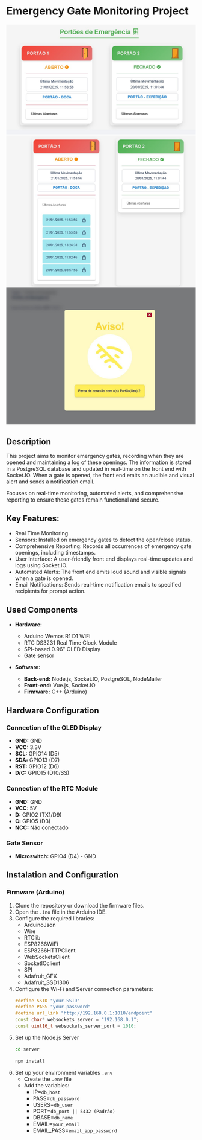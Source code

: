 # Emergency Gate Monitoring Project
![Aplicativo Monitoramento](https://github.com/oondels/emergency-gate-monitoring/blob/main/images/emergency_gate_front.jpg?raw=true)
![Aplicativo Monitoramento Abertura](https://github.com/oondels/emergency-gate-monitoring/blob/main/images/emergency_gate_openings.jpg?raw=true)
![Aplicativo Monitoramento Sem sinal](https://github.com/oondels/emergency-gate-monitoring/blob/main/images/emergency_gate_no-signal.jpg?raw=true)
## Description

This project aims to monitor emergency gates, recording when they are opened and maintaining a log of these openings. The information is stored in a PostgreSQL database and updated in real-time on the front end with Socket.IO. When a gate is opened, the front end emits an audible and visual alert and sends a notification email.

Focuses on real-time monitoring, automated alerts, and comprehensive reporting to ensure these gates remain functional and secure.

## Key Features:

- Real Time Monitoring.
- Sensors: Installed on emergency gates to detect the open/close status.
- Comprehensive Reporting: Records all occurrences of emergency gate openings, including timestamps.
- User Interface: A user-friendly front end displays real-time updates and logs using Socket.IO.
- Automated Alerts: The front end emits loud sound and visible signals when a gate is opened.
- Email Notifications: Sends real-time notification emails to specified recipients for prompt action.

## Used Components

- **Hardware:**

  - Arduino Wemos R1 D1 WiFi
  - RTC DS3231 Real Time Clock Module
  - SPI-based 0.96" OLED Display
  - Gate sensor

- **Software:**
  - **Back-end:** Node.js, Socket.IO, PostgreSQL, NodeMailer
  - **Front-end:** Vue.js, Socket.IO
  - **Firmware:** C++ (Arduino)

## Hardware Configuration

### Connection of the OLED Display

- **GND:** GND
- **VCC:** 3.3V
- **SCL:** GPIO14 (D5)
- **SDA:** GPIO13 (D7)
- **RST:** GPIO12 (D6)
- **D/C:** GPIO15 (D10/SS)

### Connection of the RTC Module

- **GND:** GND
- **VCC:** 5V
- **D:** GPIO2 (TX1/D9)
- **C:** GPIO5 (D3)
- **NCC:** Não conectado

### Gate Sensor

- **Microswitch:** GPIO4 (D4) - GND

## Instalation and Configuration

### Firmware (Arduino)

1. Clone the repository or download the firmware files.
2. Open the `.ino` file in the Arduino IDE.
3. Configure the required libraries:
   - ArduinoJson
   - Wire
   - RTClib
   - ESP8266WiFi
   - ESP8266HTTPClient
   - WebSocketsClient
   - SocketIOclient
   - SPI
   - Adafruit_GFX
   - Adafruit_SSD1306
4. Configure the Wi-Fi and Server connection parameters:
   ```cpp
   #define SSID "your-SSID"
   #define PASS "your-password"
   #define url_link "http://192.168.0.1:1010/endpoint"
   const char* websockets_server = "192.168.0.1";
   const uint16_t websockets_server_port = 1010;
   ```
5. Set up the Node.js Server
   ```bash
   cd server
   ```
   ```bash
   npm install
   ```
6. Set up your environment variables `.env`
   - Create the `.env` file
   - Add the variables:
     - IP=`db_host`
     - PASS=`db_password`
     - USERS=`db_user`
     - PORT=`db_port || 5432 (Padrão)`
     - DBASE=`db_name`
     - EMAIL=`your_email`
     - EMAIL_PASS=`email_app_password`
